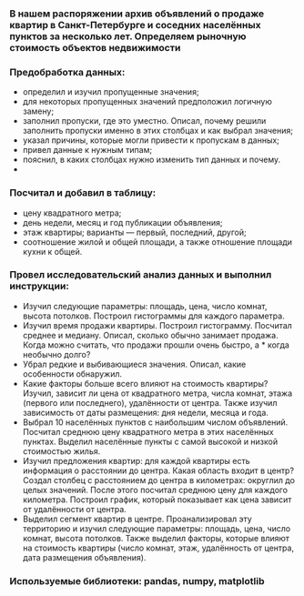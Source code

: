 ### В нашем распоряжении архив объявлений о продаже квартир в Санкт-Петербурге и соседних населённых пунктов за несколько лет. Определяем рыночную стоимость объектов недвижимости
### Предобработка данных:
* определил и изучил пропущенные значения;
* для некоторых пропущенных значений предположил логичную замену;
* заполнил пропуски, где это уместно. Описал, почему решили заполнить пропуски именно в этих столбцах и как выбрал значения;
* указал причины, которые могли привести к пропускам в данных;
* привел данные к нужным типам;
* пояснил, в каких столбцах нужно изменить тип данных и почему.
* 
### Посчитал и добавил в таблицу:
* цену квадратного метра;
* день недели, месяц и год публикации объявления;
* этаж квартиры; варианты — первый, последний, другой;
* соотношение жилой и общей площади, а также отношение площади кухни к общей.
### Провел исследовательский анализ данных и выполнил инструкции:
* Изучил следующие параметры: площадь, цена, число комнат, высота потолков. Построил гистограммы для каждого параметра.
* Изучил время продажи квартиры. Построил гистограмму. Посчитал среднее и медиану. Описал, сколько обычно занимает продажа. Когда можно считать, что продажи прошли очень быстро, а * когда необычно долго?
* Убрал редкие и выбивающиеся значения. Описал, какие особенности обнаружил.
* Какие факторы больше всего влияют на стоимость квартиры? Изучил, зависит ли цена от квадратного метра, числа комнат, этажа (первого или последнего), удалённости от центра. Также изучил зависимость от даты размещения: дня недели, месяца и года.
* Выбрал 10 населённых пунктов с наибольшим числом объявлений. Посчитал среднюю цену квадратного метра в этих населённых пунктах. Выделил населённые пункты с самой высокой и низкой стоимостью жилья.
* Изучил предложения квартир: для каждой квартиры есть информация о расстоянии до центра. Какая область входит в центр? Создал столбец с расстоянием до центра в километрах: округлил до целых значений. После этого посчитал среднюю цену для каждого километра. Построил график, который показывает как цена зависит от удалённости от центра.
* Выделил сегмент квартир в центре. Проанализировал эту территорию и изучил следующие параметры: площадь, цена, число комнат, высота потолков. Также выделил факторы, которые влияют на стоимость квартиры (число комнат, этаж, удалённость от центра, дата размещения объявления).

### Используемые библиотеки: pandas, numpy, matplotlib
